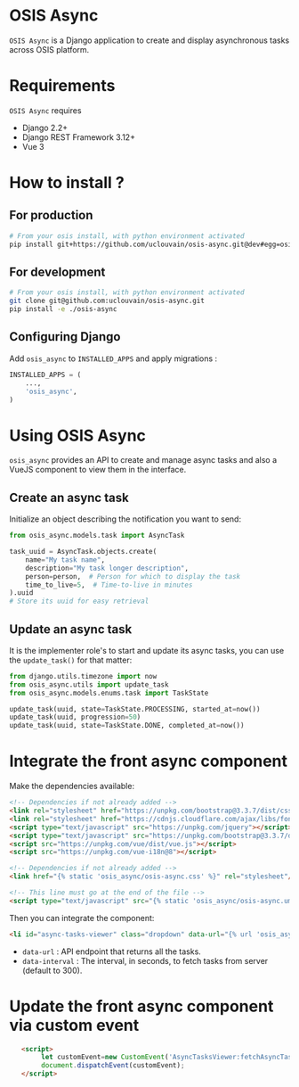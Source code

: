 # OSIS Async

`OSIS Async` is a Django application to create and display asynchronous tasks across OSIS platform.


Requirements
===========

`OSIS Async` requires

- Django 2.2+
- Django REST Framework 3.12+
- Vue 3

# How to install ?

## For production

```bash
# From your osis install, with python environment activated
pip install git+https://github.com/uclouvain/osis-async.git@dev#egg=osis_async
```

## For development

```bash
# From your osis install, with python environment activated
git clone git@github.com:uclouvain/osis-async.git
pip install -e ./osis-async
```

## Configuring Django

Add `osis_async` to `INSTALLED_APPS` and apply migrations :

```python
INSTALLED_APPS = (
    ...,
    'osis_async',
)
```

# Using OSIS Async

`osis_async` provides an API to create and manage async tasks and also a VueJS component to view them in the interface.

## Create an async task

Initialize an object describing the notification you want to send: 

```python
from osis_async.models.task import AsyncTask

task_uuid = AsyncTask.objects.create(
    name="My task name",
    description="My task longer description",
    person=person,  # Person for which to display the task
    time_to_live=5,  # Time-to-live in minutes
).uuid
# Store its uuid for easy retrieval
```

## Update an async task

It is the implementer role's to start and update its async tasks, you can use the `update_task()` for that matter:

```python
from django.utils.timezone import now
from osis_async.utils import update_task
from osis_async.models.enums.task import TaskState

update_task(uuid, state=TaskState.PROCESSING, started_at=now())
update_task(uuid, progression=50)
update_task(uuid, state=TaskState.DONE, completed_at=now())
```

# Integrate the front async component

Make the dependencies available:
```html
<!-- Dependencies if not already added -->
<link rel="stylesheet" href="https://unpkg.com/bootstrap@3.3.7/dist/css/bootstrap.min.css">
<link rel="stylesheet" href="https://cdnjs.cloudflare.com/ajax/libs/font-awesome/5.5.0/css/all.min.css">
<script type="text/javascript" src="https://unpkg.com/jquery"></script>
<script type="text/javascript" src="https://unpkg.com/bootstrap@3.3.7/dist/js/bootstrap.js"></script>
<script src="https://unpkg.com/vue/dist/vue.js"></script>
<script src="https://unpkg.com/vue-i18n@8"></script>

<!-- Dependencies if not already added -->
<link href="{% static 'osis_async/osis-async.css' %}" rel="stylesheet"/>

<!-- This line must go at the end of the file -->
<script type="text/javascript" src="{% static 'osis_async/osis-async.umd.min.js' %}"></script>

```

Then you can integrate the component:
```html
<li id="async-tasks-viewer" class="dropdown" data-url="{% url 'osis_async:task-list' %}" data-interval="300"></li>
```

 - `data-url` : API endpoint that returns all the tasks.
 - `data-interval` : The interval, in seconds, to fetch tasks from server (default to 300).

# Update the front async component via custom event
```html
   <script>
        let customEvent=new CustomEvent('AsyncTasksViewer:fetchAsyncTasks');
        document.dispatchEvent(customEvent);
   </script>
